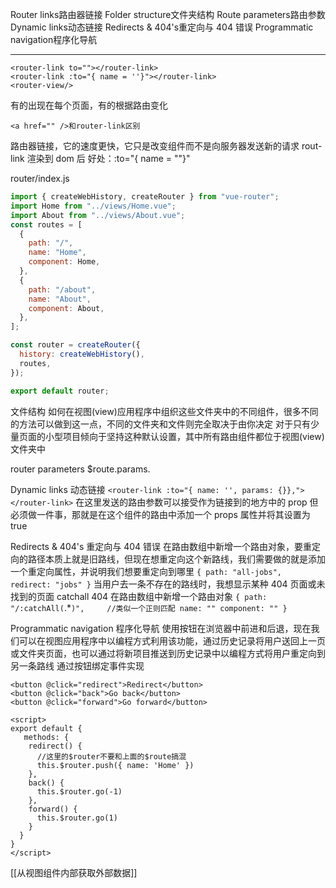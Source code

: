 Router links路由器链接
Folder structure文件夹结构
Route parameters路由参数
Dynamic links动态链接
Redirects & 404's重定向与 404 错误
Programmatic navigation程序化导航

---

	
	<router-link to=""></router-link>
	<router-link :to="{ name = ''}"></router-link>
	<router-view/>
有的出现在每个页面，有的根据路由变化

	<a href="" />和router-link区别
路由器链接，它的速度更快，它只是改变组件而不是向服务器发送新的请求
rout-link 渲染到 dom 后
好处：:to="{ name = ""}" 

router/index.js
```js
import { createWebHistory, createRouter } from "vue-router";
import Home from "../views/Home.vue";
import About from "../views/About.vue";
const routes = [
  {
    path: "/",
    name: "Home",
    component: Home,
  },
  {
    path: "/about",
    name: "About",
    component: About,
  },
];

const router = createRouter({
  history: createWebHistory(),
  routes,
});

export default router;
```

文件结构
如何在视图(view)应用程序中组织这些文件夹中的不同组件，很多不同的方法可以做到这一点，不同的文件夹和文件则完全取决于由你决定
对于只有少量页面的小型项目倾向于坚持这种默认设置，其中所有路由组件都位于视图(view)文件夹中

router parameters
$route.params.

Dynamic links 动态链接
`<router-link :to="{ name: '', params: {}},"></router-link>`
在这里发送的路由参数可以接受作为链接到的地方中的 prop
但必须做一件事，那就是在这个组件的路由中添加一个 props 属性并将其设置为 true

Redirects & 404's 重定向与 404 错误
在路由数组中新增一个路由对象，要重定向的路径本质上就是旧路线，但现在想重定向这个新路线，我们需要做的就是添加一个重定向属性，并说明我们想要重定向到哪里
`{
	path: "all-jobs",
	redirect: "jobs"
}`
当用户去一条不存在的路线时，我想显示某种 404 页面或未找到的页面
catchall 404
在路由数组中新增一个路由对象
`{
	 path: "/:catchAll(`.*`)",     //类似一个正则匹配
	 name: ""
	 component: ""
}`

Programmatic navigation 程序化导航
使用按钮在浏览器中前进和后退，现在我们可以在视图应用程序中以编程方式利用该功能，通过历史记录将用户送回上一页或文件夹页面，也可以通过将新项目推送到历史记录中以编程方式将用户重定向到另一条路线
通过按钮绑定事件实现
```vue
<button @click="redirect">Redirect</button>
<button @click="back">Go back</button>
<button @click="forward">Go forward</button>

<script>
export default {
   methods: {
    redirect() {
      //这里的$router不要和上面的$route搞混
      this.$router.push({ name: 'Home' })
    },
    back() {
      this.$router.go(-1)
    },
    forward() {
      this.$router.go(1)
    }
  }
}
</script>
```


[[从视图组件内部获取外部数据]]